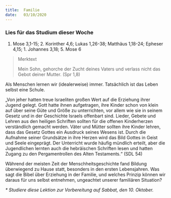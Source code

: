 ```yaml
---
title:  Familie
date:   03/10/2020
---
```


### Lies für das Studium dieser Woche
1. Mose 3,1-15; 2. Korinther 4,6; Lukas 1,26-38; Matthäus 1,18-24; Epheser 4,15; 1. Johannes 3,18; 5. Mose 6

> <p>Merktext</p>
> Mein Sohn, gehorche der Zucht deines Vaters und verlass nicht das Gebot deiner Mutter. (Spr 1,8)

Als Menschen lernen wir (idealerweise) immer. Tatsächlich ist das Leben selbst eine Schule.

„Von jeher hatten treue Israeliten großen Wert auf die Erziehung ihrer Jugend gelegt. Gott hatte ihnen aufgetragen, ihre Kinder schon von klein auf über seine Güte und Größe zu unterrichten, vor allem wie sie in seinem Gesetz und in der Geschichte Israels offenbart sind. Lieder, Gebete und Lehren aus den heiligen Schriften sollten für die offenen Kinderherzen verständlich gemacht werden. Väter und Mütter sollten ihre Kinder lehren, dass das Gesetz Gottes ein Ausdruck seines Wesens ist. Durch die Aufnahme seiner Grundsätze in ihre Herzen wird das Bild Gottes in Geist und Seele eingeprägt. Der Unterricht wurde häufig mündlich erteilt, aber die Jugendlichen lernten auch die hebräischen Schriften lesen und hatten Zugang zu den Pergamentrollen des Alten Testaments.“ (SDL 54)

Während der meisten Zeit der Menschheitsgeschichte fand Bildung überwiegend zu Hause statt, besonders in den ersten Lebensjahren. Was sagt die Bibel über Erziehung in der Familie, und welches Prinzip können wir daraus für uns selbst entnehmen, ungeachtet unserer familiären Situation?

_* Studiere diese Lektion zur Vorbereitung auf Sabbat, den 10. Oktober._